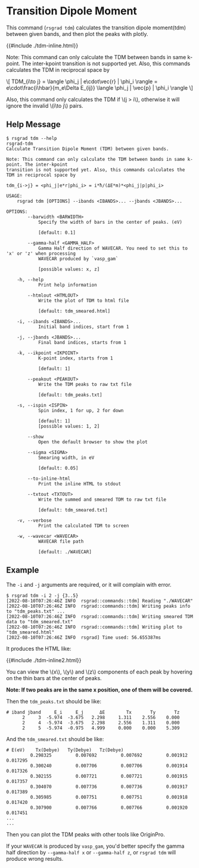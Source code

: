 # Transition Dipole Moment

This command (`rsgrad tdm`) calculates the transition dipole moment(tdm)
between given bands, and then plot the peaks with plotly.

{{#include ./tdm-inline.html}}

Note: This command can only calculate the TDM between bands in same k-point. The inter-kpoint
transition is not supported yet. Also, this commands calculates the TDM in reciprocal space by

\\[
TDM_{i\to j} = \langle \phi_j | e\cdot\vec{r} | \phi_i \rangle = e\cdot\frac{i\hbar}{m_e\Delta E_{ij}} \langle \phi_j | \vec{p} | \phi_i \rangle
\\]

Also, this command only calculates the TDM if \\(j > i\\), otherwise it will ignore the invalid \\(i\to j\\) pairs.

## Help Message
```shell
$ rsgrad tdm --help
rsgrad-tdm
Calculate Transition Dipole Moment (TDM) between given bands.

Note: This command can only calculate the TDM between bands in same k-point. The inter-kpoint
transition is not supported yet. Also, this commands calculates the TDM in reciprocal space by

tdm_{i->j} = <phi_j|e*r|phi_i> = i*ħ/(ΔE*m)*<phi_j|p|phi_i>

USAGE:
    rsgrad tdm [OPTIONS] --ibands <IBANDS>... --jbands <JBANDS>...

OPTIONS:
        --barwidth <BARWIDTH>
            Specify the width of bars in the center of peaks. (eV)

            [default: 0.1]

        --gamma-half <GAMMA_HALF>
            Gamma Half direction of WAVECAR. You need to set this to 'x' or 'z' when processing
            WAVECAR produced by `vasp_gam`

            [possible values: x, z]

    -h, --help
            Print help information

        --htmlout <HTMLOUT>
            Write the plot of TDM to html file

            [default: tdm_smeared.html]

    -i, --ibands <IBANDS>...
            Initial band indices, start from 1

    -j, --jbands <JBANDS>...
            Final band indices, starts from 1

    -k, --ikpoint <IKPOINT>
            K-point index, starts from 1

            [default: 1]

        --peakout <PEAKOUT>
            Write the TDM peaks to raw txt file

            [default: tdm_peaks.txt]

    -s, --ispin <ISPIN>
            Spin index, 1 for up, 2 for down

            [default: 1]
            [possible values: 1, 2]

        --show
            Open the default browser to show the plot

        --sigma <SIGMA>
            Smearing width, in eV

            [default: 0.05]

        --to-inline-html
            Print the inline HTML to stdout

        --txtout <TXTOUT>
            Write the summed and smeared TDM to raw txt file

            [default: tdm_smeared.txt]

    -v, --verbose
            Print the calculated TDM to screen

    -w, --wavecar <WAVECAR>
            WAVECAR file path

            [default: ./WAVECAR]
```

## Example

The `-i` and `-j` arguments are required, or it will complain with error.

```shell
$ rsgrad tdm -i 2 -j {3..5}
[2022-08-10T07:26:46Z INFO  rsgrad::commands::tdm] Reading "./WAVECAR"
[2022-08-10T07:26:46Z INFO  rsgrad::commands::tdm] Writing peaks info to "tdm_peaks.txt" ...
[2022-08-10T07:26:46Z INFO  rsgrad::commands::tdm] Writing smeared TDM data to "tdm_smeared.txt"
[2022-08-10T07:26:46Z INFO  rsgrad::commands::tdm] Writing plot to "tdm_smeared.html"
[2022-08-10T07:26:46Z INFO  rsgrad] Time used: 56.655387ms
```

It produces the HTML like:

{{#include ./tdm-inline2.html}}

You can view the \\(x\\), \\(y\\) and \\(z\\) components of each peak by hovering on the thin bars
at the center of peaks.

**Note: If two peaks are in the same x position, one of them will be covered.**

Then the `tdm_peaks.txt` should be like:

```
# iband jband     E_i     E_j      ΔE        Tx       Ty       Tz
      2     3  -5.974  -3.675   2.298     1.311    2.556    0.000
      2     4  -5.974  -3.675   2.298     2.556    1.311    0.000
      2     5  -5.974  -0.975   4.999     0.000    0.000    5.309
```

And the `tdm_smeared.txt` should be like:

```
# E(eV)    Tx(Debye)   Ty(Debye)   Tz(Debye)
         0.298325         0.007692         0.007692         0.001912         0.017295
         0.300240         0.007706         0.007706         0.001914         0.017326
         0.302155         0.007721         0.007721         0.001915         0.017357
         0.304070         0.007736         0.007736         0.001917         0.017389
         0.305985         0.007751         0.007751         0.001918         0.017420
         0.307900         0.007766         0.007766         0.001920         0.017451
...
...
```

Then you can plot the TDM peaks with other tools like OriginPro.

If your `WAVECAR` is produced by `vasp_gam`, you'd better specify the gamma half direction by `--gamma-half x` or `--gamma-half z`,
or `rsgrad tdm` will produce wrong results.

